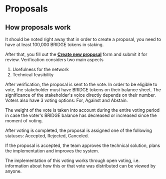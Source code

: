 # Proposals

## How proposals work

It should be noted right away that in order to create a proposal, you need to have at least 100,000 BRIDGE tokens in staking.

After that, you fill out the [**Create new proposal**](../create-proposals/) form and submit it for review. Verification considers two main aspects

1. Usefulness for the network&#x20;
2. Technical feasibility

After verification, the proposal is sent to the vote. In order to be eligible to vote, the stakeholder must have BRIDGE tokens on their balance sheet. The significance of the stakeholder's voice directly depends on their number. Voters also have 3 voting options: For, Against and Abstain.

The weight of the vote is taken into account during the entire voting period in case the voter's BRIDGE balance has decreased or increased since the moment of voting.

After voting is completed, the proposal is assigned one of the following statuses: Accepted, Rejected, Canceled.

If the proposal is accepted, the team approves the technical solution, plans the implementation and improves the system.

The implementation of this voting works through open voting, i.e. information about how this or that vote was distributed can be viewed by anyone.
